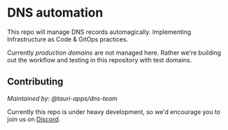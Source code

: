 # DNS automation

This repo will manage DNS records automagically. Implementing Infrastructure as Code & GitOps practices.

Currently *production domains* are not managed here.
Rather we're building out the workflow and testing in this repository with test domains.

## Contributing

_Maintained by: @tauri-apps/dns-team_

Currently this repo is under heavy development, so we'd encourage you to join us on [Discord].

[Discord]: https://discord.com/invite/tauri
